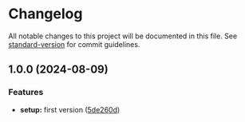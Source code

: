 # Changelog

All notable changes to this project will be documented in this file. See [standard-version](https://github.com/conventional-changelog/standard-version) for commit guidelines.

## 1.0.0 (2024-08-09)


### Features

* **setup:** first version ([5de260d](https://github.com/CorentinTh/email-normalizer/commit/5de260d45c917fa80659e110bbe14c188ec3f1e8))
